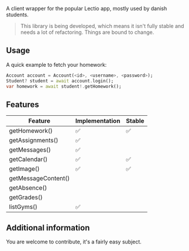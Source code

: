 A client wrapper for the popular Lectio app, mostly used by danish students.
> This library is being developed, which means it isn't fully stable and needs a lot of refactoring. Things are bound to change.

## Usage
A quick example to fetch your homework:
```dart
Account account = Account(<id>, <username>, <password>);
Student? student = await account.login();
var homework = await student!.getHomework();
```

## Features
| Feature             | Implementation | Stable |
|---------------------|----------------|--------|
| getHomework()       | ✅              | ✅      |
| getAssignments()    | ✅              |        |
| getMessages()       | ✅              |        |
| getCalendar()       | ✅              | ✅      |
| getImage()          | ✅              | ✅      |
| getMessageContent() |                |        |
| getAbsence()        |                |        |
| getGrades()         |                |        |
| listGyms() | ✅||

## Additional information

You are welcome to contribute, it's a fairly easy subject.
